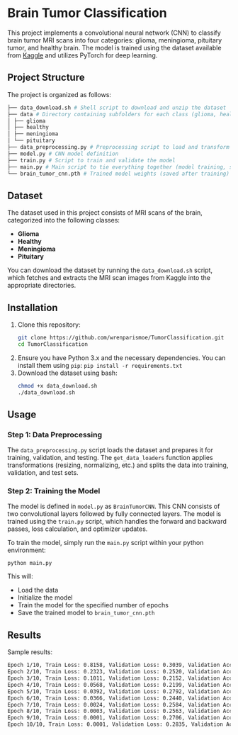 # Brain Tumor Classification

This project implements a convolutional neural network (CNN) to classify brain tumor MRI scans into four categories: glioma, meningioma, pituitary tumor, and healthy brain. The model is trained using the dataset available from [Kaggle](https://www.kaggle.com/datasets/rm1000/brain-tumor-mri-scans/data) and utilizes PyTorch for deep learning.

## Project Structure

The project is organized as follows:
```bash
├── data_download.sh # Shell script to download and unzip the dataset 
├── data # Directory containing subfolders for each class (glioma, healthy, meningioma, pituitary) 
│ ├── glioma 
│ ├── healthy 
│ ├── meningioma 
│ └── pituitary 
├── data_preprocessing.py # Preprocessing script to load and transform the dataset 
├── model.py # CNN model definition 
├── train.py # Script to train and validate the model 
├── main.py # Main script to tie everything together (model training, saving) 
└── brain_tumor_cnn.pth # Trained model weights (saved after training)
```

## Dataset

The dataset used in this project consists of MRI scans of the brain, categorized into the following classes:

- **Glioma**
- **Healthy**
- **Meningioma**
- **Pituitary**

You can download the dataset by running the `data_download.sh` script, which fetches and extracts the MRI scan images from Kaggle into the appropriate directories.

## Installation

1. Clone this repository:
   ```bash
   git clone https://github.com/wrenparismoe/TumorClassification.git
   cd TumorClassification
   ```
2. Ensure you have Python 3.x and the necessary dependencies. You can install them using `pip`:
   ```pip install -r requirements.txt```
3. Download the dataset using bash:
   ```bash
   chmod +x data_download.sh
   ./data_download.sh
   ```

## Usage

### Step 1: Data Preprocessing
The `data_preprocessing.py` script loads the dataset and prepares it for training, validation, and testing. The `get_data_loaders` function applies transformations (resizing, normalizing, etc.) and splits the data into training, validation, and test sets.

### Step 2: Training the Model
The model is defined in `model.py` as `BrainTumorCNN`. This CNN consists of two convolutional layers followed by fully connected layers. The model is trained using the `train.py` script, which handles the forward and backward passes, loss calculation, and optimizer updates.

To train the model, simply run the `main.py` script within your python environment:
```
python main.py
```

This will:
- Load the data
- Initialize the model
- Train the model for the specified number of epochs
- Save the trained model to `brain_tumor_cnn.pth`

## Results

Sample results:
```bash
Epoch 1/10, Train Loss: 0.8158, Validation Loss: 0.3039, Validation Accuracy: 88.03%
Epoch 2/10, Train Loss: 0.2323, Validation Loss: 0.2520, Validation Accuracy: 91.36%
Epoch 3/10, Train Loss: 0.1011, Validation Loss: 0.2152, Validation Accuracy: 92.69%
Epoch 4/10, Train Loss: 0.0568, Validation Loss: 0.2199, Validation Accuracy: 92.97%
Epoch 5/10, Train Loss: 0.0392, Validation Loss: 0.2792, Validation Accuracy: 93.45%
Epoch 6/10, Train Loss: 0.0366, Validation Loss: 0.2440, Validation Accuracy: 93.26%
Epoch 7/10, Train Loss: 0.0024, Validation Loss: 0.2584, Validation Accuracy: 94.02%
Epoch 8/10, Train Loss: 0.0003, Validation Loss: 0.2563, Validation Accuracy: 94.11%
Epoch 9/10, Train Loss: 0.0001, Validation Loss: 0.2706, Validation Accuracy: 94.21%
Epoch 10/10, Train Loss: 0.0001, Validation Loss: 0.2835, Validation Accuracy: 94.11%
```






